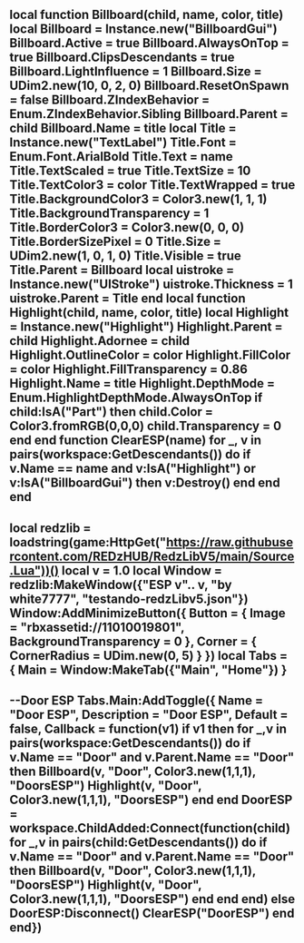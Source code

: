 local function Billboard(child, name, color, title)
    local Billboard = Instance.new("BillboardGui")
    Billboard.Active = true
    Billboard.AlwaysOnTop = true
    Billboard.ClipsDescendants = true
    Billboard.LightInfluence = 1
    Billboard.Size = UDim2.new(10, 0, 2, 0)
    Billboard.ResetOnSpawn = false
    Billboard.ZIndexBehavior = Enum.ZIndexBehavior.Sibling
    Billboard.Parent = child
    Billboard.Name = title
    local Title = Instance.new("TextLabel")
    Title.Font = Enum.Font.ArialBold
    Title.Text = name
    Title.TextScaled = true
    Title.TextSize = 10
    Title.TextColor3 = color
    Title.TextWrapped = true
    Title.BackgroundColor3 = Color3.new(1, 1, 1)
    Title.BackgroundTransparency = 1
    Title.BorderColor3 = Color3.new(0, 0, 0)
    Title.BorderSizePixel = 0
    Title.Size = UDim2.new(1, 0, 1, 0)
    Title.Visible = true
    Title.Parent = Billboard
    local uistroke = Instance.new("UIStroke")
    uistroke.Thickness = 1
    uistroke.Parent = Title
end
local function Highlight(child, name, color, title)
    local Highlight = Instance.new("Highlight")
    Highlight.Parent = child
    Highlight.Adornee = child
    Highlight.OutlineColor = color
    Highlight.FillColor = color
    Highlight.FillTransparency = 0.86
    Highlight.Name = title
    Highlight.DepthMode = Enum.HighlightDepthMode.AlwaysOnTop
    if child:IsA("Part") then
        child.Color = Color3.fromRGB(0,0,0)
        child.Transparency = 0
    end
end
function ClearESP(name)
for _, v in pairs(workspace:GetDescendants()) do
                if v.Name == name and v:IsA("Highlight") or v:IsA("BillboardGui") then
                    v:Destroy()
                end
        end
end
----------------------------------------------------------------------------------------------
local redzlib = loadstring(game:HttpGet("https://raw.githubusercontent.com/REDzHUB/RedzLibV5/main/Source.Lua"))()
local v = 1.0
local Window = redzlib:MakeWindow({"ESP v".. v, "by white7777", "testando-redzLibv5.json"})
Window:AddMinimizeButton({
  Button = { Image = "rbxassetid://11010019801", BackgroundTransparency = 0 },
  Corner = { CornerRadius = UDim.new(0, 5) }
})
local Tabs = {
 Main = Window:MakeTab({"Main", "Home"})
}
----------------------------------------------------------------------------------------------
--Door ESP
Tabs.Main:AddToggle({
Name = "Door ESP",
Description = "Door ESP",
Default = false,
Callback = function(v1)
if v1 then
for _,v in pairs(workspace:GetDescendants()) do
if v.Name == "Door" and v.Parent.Name == "Door" then
Billboard(v, "Door", Color3.new(1,1,1), "DoorsESP")
Highlight(v, "Door", Color3.new(1,1,1), "DoorsESP")
end
end
DoorESP = workspace.ChildAdded:Connect(function(child)
for _,v in pairs(child:GetDescendants()) do
if v.Name == "Door" and v.Parent.Name == "Door" then
Billboard(v, "Door", Color3.new(1,1,1), "DoorsESP")
Highlight(v, "Door", Color3.new(1,1,1), "DoorsESP")
end
end
end)
else
DoorESP:Disconnect()
ClearESP("DoorESP")
end
end})
----------------------------------------------------------------------------------------------
